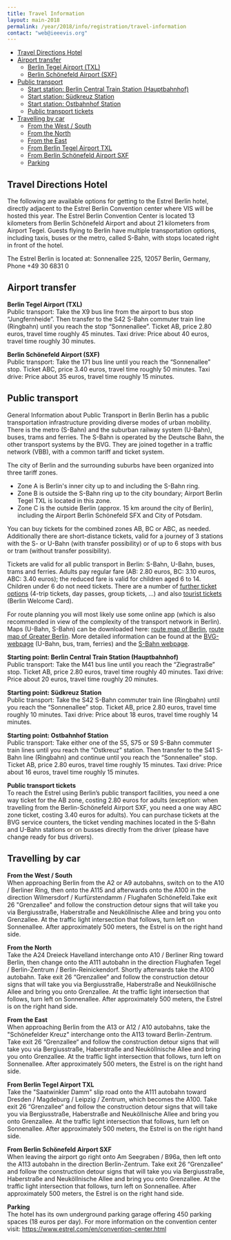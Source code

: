 ```yaml
---
title: Travel Information
layout: main-2018
permalink: /year/2018/info/registration/travel-information
contact: "web@ieeevis.org"
---
```


* [Travel Directions Hotel](#hotel) 
* [Airport transfer](#airport) 
  * [Berlin Tegel Airport (TXL)](#airport-tegel)
  * [Berlin Schönefeld Airport (SXF)](#airport-schoenefeld)
* [Public transport](#public-transport) 
  * [Start station: Berlin Central Train Station (Hauptbahnhof)](#central-station)
  * [Start station: Südkreuz Station ](#suedkreuz) 
  * [Start station: Ostbahnhof Station](#ostbahnhof)
  * [Public transport tickets](#tickets)
* [Travelling by car](#car)
  * [From the West / South](#car-west-south)
  * [From the North](#car-north)
  * [From the East](#car-east)
  * [From Berlin Tegel Airport TXL ](#car-tegel)
  * [From Berlin Schönefeld Airport SXF  ](#car-schoenefeld)
  * [Parking](#car-parking)


## <a name='hotel'></a>Travel Directions Hotel
The following are available options for getting to the Estrel Berlin hotel, directly adjacent to the Estrel Berlin Convention center where VIS will be hosted this year. The Estrel Berlin Convention Center is located 13 kilometers from Berlin Schönefeld Airport and about 21 kilometers from Airport Tegel. Guests flying to Berlin have multiple transportation options, including taxis, buses or the metro, called S-Bahn, with stops located right in front of the hotel.

The Estrel Berlin is located at: Sonnenallee 225, 12057 Berlin, Germany, Phone +49 30 6831 0

## <a name='airport'></a>Airport transfer
<a name='airport-tegel'></a>**Berlin Tegel Airport (TXL)**  
Public transport: Take the X9 bus line from the airport to bus stop “Jungfernheide”. Then transfer to the S42 S-Bahn commuter train line (Ringbahn) until you reach the stop “Sonnenallee”. 
Ticket AB, price 2.80 euros, travel time roughly 45 minutes.
Taxi drive: Price about 40 euros, travel time roughly 30 minutes.


<a name='airport-schoenefeld'></a>**Berlin Schönefeld Airport (SXF)**  
Public transport: Take the 171 bus line until you reach the “Sonnenallee” stop. Ticket ABC, price 3.40 euros, travel time roughly 50 minutes.
Taxi drive: Price about 35 euros, travel time roughly 15 minutes.


## <a name='public-transport'></a>Public transport 
General Information about Public Transport in Berlin
Berlin has a public transportation infrastructure providing diverse modes of urban mobility. There is the metro (S-Bahn) and the suburban railway system (U-Bahn), buses, trams and ferries. The S-Bahn is operated by the Deutsche Bahn, the other transport systems by the BVG. They are joined together in a traffic network (VBB), with a common tariff and ticket system.

The city of Berlin and the surrounding suburbs have been organized into three tariff zones.
- Zone A is Berlin's inner city up to and including the S-Bahn ring.
- Zone B is outside the S-Bahn ring up to the city boundary; Airport Berlin Tegel TXL is located in this zone.
- Zone C is the outside Berlin (approx. 15 km around the city of Berlin), including the Airport Berlin Schönefeld SFX and City of Potsdam.

You can buy tickets for the combined zones AB, BC or ABC, as needed. Additionally there are short-distance tickets, valid for a journey of 3 stations with the S- or U-Bahn (with transfer possibility) or of up to 6 stops with bus or tram (without transfer possibility).

Tickets are valid for all public transport in Berlin: S-Bahn, U-Bahn, buses, trams and ferries. Adults pay regular fare (AB: 2.80 euros, BC: 3.10 euros, ABC: 3.40 euros); the reduced fare is valid for children aged 6 to 14. Children under 6 do not need tickets. There are a number of [further ticket options](https://shop.bvg.de/index.php/tickets) (4-trip tickets, day passes, group tickets, ...) and also [tourist tickets](https://www.berlin-welcomecard.de/en) (Berlin Welcome Card).

For route planning you will most likely use some online app (which is also recommended in view of the complexity of the transport network in Berlin). Maps (U-Bahn, S-Bahn) can be downloaded here: [route map of Berlin](https://berlinmap360.com/carte/pdf/en/berlin-u-bahn-map.pdf), [route map of Greater Berlin](https://sbahn.berlin/fileadmin/user_upload/Liniennetz/S_U-Bahn-Netz.pdf).
More detailed information can be found at the [BVG-webpage](https://www.bvg.de/en) (U-Bahn, bus, tram, ferries) and the [S-Bahn webpage](https://sbahn.berlin/).


<a name='central-station'></a> **Starting point: Berlin Central Train Station (Hauptbahnhof)**   
Public transport: Take the M41 bus line until you reach the “Ziegrastraße” stop. Ticket AB, price 2.80 euros, travel time roughly 40 minutes.
Taxi drive: Price about 20 euros, travel time roughly 20 minutes.


<a name='suedkreuz'></a>**Starting point: Südkreuz Station**  
Public transport: Take the S42 S-Bahn commuter train line (Ringbahn) until you reach the “Sonnenallee” stop. Ticket AB, price 2.80 euros, travel time roughly 10 minutes.
Taxi drive: Price about 18 euros, travel time roughly 14 minutes.


<a name='ostbahnhof'></a>**Starting point: Ostbahnhof Station**    
Public transport: Take either one of the S5, S75 or S9 S-Bahn commuter train lines until you reach the “Ostkreuz” station. Then transfer to the S41 S-Bahn line (Ringbahn) and continue until you reach the “Sonnenallee” stop. Ticket AB, price 2.80 euros, travel time roughly 15 minutes. Taxi drive: Price about 16 euros, travel time roughly 15 minutes.

<a name='tickets'></a>**Public transport tickets**   
To reach the Estrel using Berlin’s public transport facilities, you need a one way ticket for the AB zone, costing 2.80 euros for adults (exception: when travelling from the Berlin-Schönefeld Airport SXF, you need a one way ABC zone ticket, costing 3.40 euros for adults). You can purchase tickets at the BVG service counters, the ticket vending machines located in the S-Bahn and U-Bahn stations or on busses directly from the driver (please have change ready for bus drivers). 

## <a name='car'></a>Travelling by car
<a name='car-west-south'></a>**From the West / South**  
When approaching Berlin from the A2 or A9 autobahns, switch on to the A10 / Berliner Ring, then onto the A115 and afterwards onto the A100 in the direction Wilmersdorf / Kurfürstendamm / Flughafen Schönefeld.Take exit 26 "Grenzallee" and follow the construction detour signs that will take you via Bergiusstraße, Haberstraße and Neuköllnische Allee and bring you onto Grenzallee. At the traffic light intersection that follows, turn left on Sonnenallee. After approximately 500 meters, the Estrel is on the right hand side. 

<a name='car-north'></a>**From the North**   
Take the A24 Dreieck Havelland interchange onto A10 / Berliner Ring toward Berlin, then change onto the A111 autobahn in the direction Flughafen Tegel / Berlin-Zentrum / Berlin-Reinickendorf. Shortly afterwards take the A100 autobahn. Take exit 26 “Grenzallee“ and follow the construction detour signs that will take you via Bergiusstraße, Haberstraße and Neuköllnische Allee and bring you onto Grenzallee. At the traffic light intersection that follows, turn left on Sonnenallee. After approximately 500 meters, the Estrel is on the right hand side. 

<a name='car-east'></a>**From the East**     
When approaching Berlin from the A13 or A12 / A10 autobahns, take the "Schönefelder Kreuz" interchange onto the A113 toward Berlin-Zentrum. Take exit 26 “Grenzallee“ and follow the construction detour signs that will take you via Bergiusstraße, Haberstraße and Neuköllnische Allee and bring you onto Grenzallee. At the traffic light intersection that follows, turn left on Sonnenallee. After approximately 500 meters, the Estrel is on the right hand side. 

<a name='car-tegel'></a>**From Berlin Tegel Airport TXL**   
Take the "Saatwinkler Damm" slip road onto the A111 autobahn toward Dresden / Magdeburg / Leipzig / Zentrum, which becomes the A100. Take exit 26 “Grenzallee“ and follow the construction detour signs that will take you via Bergiusstraße, Haberstraße and Neuköllnische Allee and bring you onto Grenzallee. At the traffic light intersection that follows, turn left on Sonnenallee. After approximately 500 meters, the Estrel is on the right hand side. 

<a name='car-schoenefeld'></a>**From Berlin Schönefeld Airport SXF**   
When leaving the airport go right onto Am Seegraben / B96a, then left onto the A113 autobahn in the direction Berlin-Zentrum. Take exit 26 “Grenzallee“ and follow the construction detour signs that will take you via Bergiusstraße, Haberstraße and Neuköllnische Allee and bring you onto Grenzallee. At the traffic light intersection that follows, turn left on Sonnenallee. After approximately 500 meters, the Estrel is on the right hand side. 

<a name='car-parking'></a>**Parking**   
The hotel has its own underground parking garage offering 450 parking spaces (18 euros per day).
For more information on the convention center visit: <a href="https://www.estrel.com/en/convention-center.html">https://www.estrel.com/en/convention-center.html</a>


